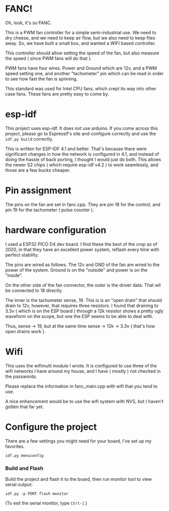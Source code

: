 # FANC!

Oh, look, it's so FANC.

This is a PWM fan controller for a simple semi-industrial use. We need to dry
cheese, and we need to keep air flow, but we also need to keep flies away.
So, we have built a small box, and wanted a WIFI based controller.

This controller should allow setting the speed of the fan, but also
measure the speed ( since PWM fans will do that ).

PWM fans have four wires. Power and Ground which are 12v, and
a PWM speed setting one, and another "tachometer" pin which can
be read in order to see how fast the fan is spinning.

This standard was used for Intel CPU fans, which crept its way into other case
fans. These fans are pretty easy to come by.

# esp-idf

This project uses esp-idf. It does not use arduino. If you come across this project,
please go to Espressif's site and configure correctly and use the `idf.py build` correctly.

This is written for ESP-IDF 4.1 and better. That's because there were significant changes
in how the network is configured in 4.1, and instead of doing the hassle of back porting,
I thought I would just do both. This allows the newer S2 chips ( which require esp-idf v4.2 )
to work seamlessly, and those are a few bucks cheaper.

# Pin assignment

The pins on the fan are set in fanc.cpp. They are pin 18 for the control, and pin 19 for the
tachometer ( pulse counter ).

# hardware configuration

I used a ESP32 PICO D4 dev board. I find these the best of the crop as of 2020, in that they
have an excellent power system, reflash every time with perfect stability.

The pins are wired as follows. The 12v and GND of the fan are wired to the power of the system.
Ground is on the "outside" and power is on the "inside".

On the other side of the fan connector, the outer is the driver data. That wll be connected to 18
directly.

The inner is the tachometer sense, 19. This is is an "open drain" that should drain to 12v, however,
that requires three resistors. I found that draining to 3.3v ( which is on the ESP board ) through
a 12k resistor shows a pretty ugly waveform on the scope, but one the ESP seems to be able to deal with.

Thus, sense -> 19, but at the same time sense -> 12k -> 3.3v ( that's how open drains work ).

# Wifi

This uses the wifimulti module I wrote. It is configured to use three of the wifi
networks I have around my house, and I have ( mostly ) not checked in the passwords.

Please replace the information in fanc_main.cpp with wifi that you tend to use.

A nice enhancement would be to use the wifi system with NVS, but I haven't gotten that far yet.


# Configure the project

There are a few settings you might need for your board, I've set up my favorites.

```
idf.py menuconfig
```

### Build and Flash

Build the project and flash it to the board, then run monitor tool to view serial output:

```
idf.py -p PORT flash monitor
```

(To exit the serial monitor, type ``Ctrl-]``.)


